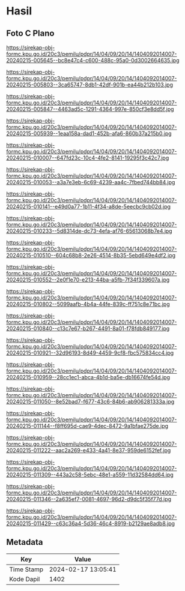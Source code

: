 # Hasil

## Foto C Plano

https://sirekap-obj-formc.kpu.go.id/20c3/pemilu/pdpr/14/04/09/20/14/1404092014007-20240215-005645--bc8e47c4-c600-488c-95a0-0d3002664635.jpg

https://sirekap-obj-formc.kpu.go.id/20c3/pemilu/pdpr/14/04/09/20/14/1404092014007-20240215-005803--3ca65747-8db1-42df-901b-ea44b212b103.jpg

https://sirekap-obj-formc.kpu.go.id/20c3/pemilu/pdpr/14/04/09/20/14/1404092014007-20240215-005847--4463ad5c-1291-4364-997e-850cf3e8dd5f.jpg

https://sirekap-obj-formc.kpu.go.id/20c3/pemilu/pdpr/14/04/09/20/14/1404092014007-20240215-005939--1eaa158a-dad1-452b-afa6-860b37a215b0.jpg

https://sirekap-obj-formc.kpu.go.id/20c3/pemilu/pdpr/14/04/09/20/14/1404092014007-20240215-010007--647fd23c-10c4-4fe2-8141-19295f3c42c7.jpg

https://sirekap-obj-formc.kpu.go.id/20c3/pemilu/pdpr/14/04/09/20/14/1404092014007-20240215-010053--a3a7e3eb-6c69-4239-aa4c-7fbed744bb84.jpg

https://sirekap-obj-formc.kpu.go.id/20c3/pemilu/pdpr/14/04/09/20/14/1404092014007-20240215-010141--e49d0a77-1b11-4f34-a8de-5eecbc9cb02d.jpg

https://sirekap-obj-formc.kpu.go.id/20c3/pemilu/pdpr/14/04/09/20/14/1404092014007-20240215-010233--5d8314de-dc73-4efa-af76-65613068b7e4.jpg

https://sirekap-obj-formc.kpu.go.id/20c3/pemilu/pdpr/14/04/09/20/14/1404092014007-20240215-010510--604c68b8-2e26-4514-8b35-5ebd649e4df2.jpg

https://sirekap-obj-formc.kpu.go.id/20c3/pemilu/pdpr/14/04/09/20/14/1404092014007-20240215-010552--2e0f1e70-e213-44ba-a5fb-7f34f339607a.jpg

https://sirekap-obj-formc.kpu.go.id/20c3/pemilu/pdpr/14/04/09/20/14/1404092014007-20240215-010802--5099aafb-4b4a-44fe-839c-ff751c8e71bc.jpg

https://sirekap-obj-formc.kpu.go.id/20c3/pemilu/pdpr/14/04/09/20/14/1404092014007-20240215-010840--c13c7e67-b267-4491-8a01-f78fdb849177.jpg

https://sirekap-obj-formc.kpu.go.id/20c3/pemilu/pdpr/14/04/09/20/14/1404092014007-20240215-010921--32d96193-8d49-4459-9cf8-fbc575834cc4.jpg

https://sirekap-obj-formc.kpu.go.id/20c3/pemilu/pdpr/14/04/09/20/14/1404092014007-20240215-010959--28cc1ec1-abca-4b1d-ba5e-db16674fe54d.jpg

https://sirekap-obj-formc.kpu.go.id/20c3/pemilu/pdpr/14/04/09/20/14/1404092014007-20240215-011050--8e52bad7-f677-43c6-84b6-ab906281333a.jpg

https://sirekap-obj-formc.kpu.go.id/20c3/pemilu/pdpr/14/04/09/20/14/1404092014007-20240215-011144--f8ff695d-cae9-4dec-8472-9a1bfae275de.jpg

https://sirekap-obj-formc.kpu.go.id/20c3/pemilu/pdpr/14/04/09/20/14/1404092014007-20240215-011222--aac2a269-e433-4a41-8e37-959de6152fef.jpg

https://sirekap-obj-formc.kpu.go.id/20c3/pemilu/pdpr/14/04/09/20/14/1404092014007-20240215-011309--443a2c58-5ebc-48e1-a559-11d32584dd64.jpg

https://sirekap-obj-formc.kpu.go.id/20c3/pemilu/pdpr/14/04/09/20/14/1404092014007-20240215-011346--2a635ef7-0081-4697-96d2-d9dc5f35f77d.jpg

https://sirekap-obj-formc.kpu.go.id/20c3/pemilu/pdpr/14/04/09/20/14/1404092014007-20240215-011429--c63c36a4-5d36-46c4-8919-b2129ae8adb8.jpg


## Metadata

| Key        | Value               |
| ---------- | ------------------- |
| Time Stamp | 2024-02-17 13:05:41 |
| Kode Dapil | 1402                |



